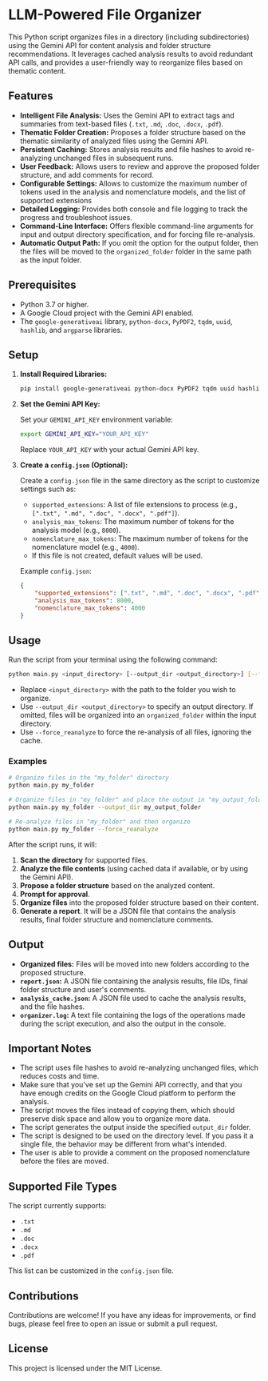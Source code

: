 # LLM-Powered File Organizer

This Python script organizes files in a directory (including subdirectories) using the Gemini API for content analysis and folder structure recommendations. It leverages cached analysis results to avoid redundant API calls, and provides a user-friendly way to reorganize files based on thematic content.

## Features

*   **Intelligent File Analysis:** Uses the Gemini API to extract tags and summaries from text-based files (`.txt`, `.md`, `.doc`, `.docx`, `.pdf`).
*   **Thematic Folder Creation:** Proposes a folder structure based on the thematic similarity of analyzed files using the Gemini API.
*   **Persistent Caching:** Stores analysis results and file hashes to avoid re-analyzing unchanged files in subsequent runs.
*   **User Feedback:** Allows users to review and approve the proposed folder structure, and add comments for record.
*   **Configurable Settings:** Allows to customize the maximum number of tokens used in the analysis and nomenclature models, and the list of supported extensions
*   **Detailed Logging:** Provides both console and file logging to track the progress and troubleshoot issues.
*   **Command-Line Interface:** Offers flexible command-line arguments for input and output directory specification, and for forcing file re-analysis.
*  **Automatic Output Path:** If you omit the option for the output folder, then the files will be moved to the `organized_folder` folder in the same path as the input folder.

## Prerequisites

*   Python 3.7 or higher.
*   A Google Cloud project with the Gemini API enabled.
*   The `google-generativeai` library, `python-docx`, `PyPDF2`, `tqdm`, `uuid`, `hashlib`, and `argparse` libraries.

## Setup

1.  **Install Required Libraries:**

    ```bash
    pip install google-generativeai python-docx PyPDF2 tqdm uuid hashlib argparse
    ```

2.  **Set the Gemini API Key:**

    Set your `GEMINI_API_KEY` environment variable:

    ```bash
    export GEMINI_API_KEY="YOUR_API_KEY"
    ```

    Replace `YOUR_API_KEY` with your actual Gemini API key.

3.  **Create a `config.json` (Optional):**

    Create a `config.json` file in the same directory as the script to customize settings such as:
    *   `supported_extensions`: A list of file extensions to process (e.g., `[".txt", ".md", ".doc", ".docx", ".pdf"]`).
    *    `analysis_max_tokens`: The maximum number of tokens for the analysis model (e.g., `8000`).
    *    `nomenclature_max_tokens`: The maximum number of tokens for the nomenclature model (e.g., `4000`).
    *   If this file is not created, default values will be used.

    Example `config.json`:

    ```json
    {
        "supported_extensions": [".txt", ".md", ".doc", ".docx", ".pdf"],
        "analysis_max_tokens": 8000,
        "nomenclature_max_tokens": 4000
    }
    ```

## Usage

Run the script from your terminal using the following command:

```bash
python main.py <input_directory> [--output_dir <output_directory>] [--force_reanalyze]
```

*   Replace `<input_directory>` with the path to the folder you wish to organize.
*   Use `--output_dir <output_directory>` to specify an output directory. If omitted, files will be organized into an `organized_folder` within the input directory.
*   Use `--force_reanalyze` to force the re-analysis of all files, ignoring the cache.

### Examples

```bash
# Organize files in the "my_folder" directory
python main.py my_folder

# Organize files in "my_folder" and place the output in "my_output_folder"
python main.py my_folder --output_dir my_output_folder

# Re-analyze files in "my_folder" and then organize
python main.py my_folder --force_reanalyze
```

After the script runs, it will:

1.  **Scan the directory** for supported files.
2.  **Analyze the file contents** (using cached data if available, or by using the Gemini API).
3.  **Propose a folder structure** based on the analyzed content.
4.  **Prompt for approval**.
5.  **Organize files** into the proposed folder structure based on their content.
6. **Generate a report**. It will be a JSON file that contains the analysis results, final folder structure and nomenclature comments.

## Output

*   **Organized files:** Files will be moved into new folders according to the proposed structure.
*   **`report.json`:** A JSON file containing the analysis results, file IDs, final folder structure and user's comments.
*   **`analysis_cache.json`:** A JSON file used to cache the analysis results, and the file hashes.
*   **`organizer.log`:** A text file containing the logs of the operations made during the script execution, and also the output in the console.

## Important Notes

*   The script uses file hashes to avoid re-analyzing unchanged files, which reduces costs and time.
*   Make sure that you've set up the Gemini API correctly, and that you have enough credits on the Google Cloud platform to perform the analysis.
*   The script moves the files instead of copying them, which should preserve disk space and allow you to organize more data.
*   The script generates the output inside the specified `output_dir` folder.
*   The script is designed to be used on the directory level. If you pass it a single file, the behavior may be different from what's intended.
*   The user is able to provide a comment on the proposed nomenclature before the files are moved.

## Supported File Types

The script currently supports:

*   `.txt`
*   `.md`
*   `.doc`
*   `.docx`
*   `.pdf`

This list can be customized in the `config.json` file.

## Contributions

Contributions are welcome! If you have any ideas for improvements, or find bugs, please feel free to open an issue or submit a pull request.

## License

This project is licensed under the MIT License.
